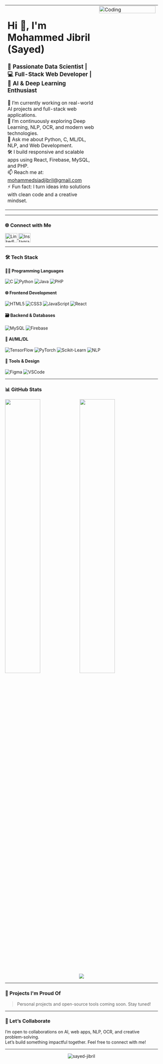 <table>
  <tr>
    <td valign="top" width="60%">
      <h1>Hi 👋, I'm Mohammed Jibril (Sayed)</h1>
      <h3>🚀 Passionate Data Scientist | 💻 Full-Stack Web Developer | 🤖 AI & Deep Learning Enthusiast</h3>
      <p>
        🔭 I’m currently working on real-world AI projects and full-stack web applications.<br>
        🌱 I’m continuously exploring Deep Learning, NLP, OCR, and modern web technologies.<br>
        💬 Ask me about Python, C, ML/DL, NLP, and Web Development.<br>
        🛠️ I build responsive and scalable apps using React, Firebase, MySQL, and PHP.<br>
        📫 Reach me at: <a href="mailto:mohammedsiadjibril@gmail.com">mohammedsiadjibril@gmail.com</a><br>
        ⚡ Fun fact: I turn ideas into solutions with clean code and a creative mindset.
      </p>
    </td>
    <td valign="top" width="40%">
      <img src="https://user-images.githubusercontent.com/74038190/219923823-bf1ce878-c6b8-4faa-be07-93e6b1006521.gif" alt="Coding" width="100%">
    </td>
  </tr>
</table>

---

### 🌐 Connect with Me

<p align="left">
  <a href="https://linkedin.com/in/mohammed-siad-jibril-5bb350289" target="blank">
    <img align="center" src="https://raw.githubusercontent.com/rahuldkjain/github-profile-readme-generator/master/src/images/icons/Social/linked-in-alt.svg" alt="LinkedIn" height="30" width="40" />
  </a>
  <a href="https://instagram.com/zayd_mehmet" target="blank">
    <img align="center" src="https://raw.githubusercontent.com/rahuldkjain/github-profile-readme-generator/master/src/images/icons/Social/instagram.svg" alt="Instagram" height="30" width="40" />
  </a>
</p>

---

### 🛠️ Tech Stack

#### 👨‍💻 Programming Languages
![C](https://img.shields.io/badge/C-00599C?style=flat-square&logo=c&logoColor=white)
![Python](https://img.shields.io/badge/Python-3776AB?style=flat-square&logo=python&logoColor=white)
![Java](https://img.shields.io/badge/Java-007396?style=flat-square&logo=java&logoColor=white)
![PHP](https://img.shields.io/badge/PHP-777BB4?style=flat-square&logo=php&logoColor=white)

#### 🌐 Frontend Development
![HTML5](https://img.shields.io/badge/HTML5-E34F26?style=flat-square&logo=html5&logoColor=white)
![CSS3](https://img.shields.io/badge/CSS3-1572B6?style=flat-square&logo=css3&logoColor=white)
![JavaScript](https://img.shields.io/badge/JavaScript-F7DF1E?style=flat-square&logo=javascript&logoColor=black)
![React](https://img.shields.io/badge/React-20232A?style=flat-square&logo=react&logoColor=61DAFB)

#### 🗃️ Backend & Databases
![MySQL](https://img.shields.io/badge/MySQL-4479A1?style=flat-square&logo=mysql&logoColor=white)
![Firebase](https://img.shields.io/badge/Firebase-FFCA28?style=flat-square&logo=firebase&logoColor=black)

#### 🤖 AI/ML/DL
![TensorFlow](https://img.shields.io/badge/TensorFlow-FF6F00?style=flat-square&logo=tensorflow&logoColor=white)
![PyTorch](https://img.shields.io/badge/PyTorch-EE4C2C?style=flat-square&logo=pytorch&logoColor=white)
![Scikit-Learn](https://img.shields.io/badge/Scikit--Learn-F7931E?style=flat-square&logo=scikit-learn&logoColor=white)
![NLP](https://img.shields.io/badge/NLP-9A1B76?style=flat-square&logo=spacy&logoColor=white)

#### 🧰 Tools & Design
![Figma](https://img.shields.io/badge/Figma-F24E1E?style=flat-square&logo=figma&logoColor=white)
![VSCode](https://img.shields.io/badge/VS%20Code-007ACC?style=flat-square&logo=visual-studio-code&logoColor=white)

---

### 📊 GitHub Stats

<p align="left">
  <img src="https://github-readme-stats.vercel.app/api/top-langs/?username=sayed-jibril&layout=compact&theme=react&hide_border=true" width="48%" />
  <img src="https://github-readme-stats.vercel.app/api?username=sayed-jibril&show_icons=true&theme=react&hide_border=true" width="48%" />
</p>
<p align="center">
  <img src="https://github-readme-streak-stats.herokuapp.com/?user=sayed-jibril&theme=react&hide_border=true" />
</p>

---

### 🚀 Projects I'm Proud Of

> Personal projects and open-source tools coming soon. Stay tuned!

---

### 🙌 Let’s Collaborate

I’m open to collaborations on AI, web apps, NLP, OCR, and creative problem-solving.  
Let’s build something impactful together. Feel free to connect with me!

---

<p align="center"> 
  <img src="https://komarev.com/ghpvc/?username=sayed-jibril&label=Profile%20Views&color=blueviolet&style=flat-square" alt="sayed-jibril" />
</p>
